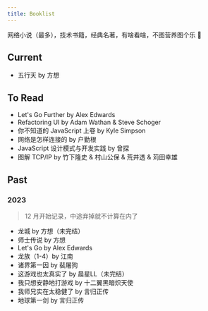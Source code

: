 ```yaml
---
title: Booklist
---
```


网络小说（最多），技术书籍，经典名著，有啥看啥，不图营养图个乐 🛌

## Current

- 五行天 by 方想

## To Read

- Let's Go Further by Alex Edwards
- Refactoring UI by Adam Wathan & Steve Schoger
- 你不知道的 JavaScript 上卷 by Kyle Simpson
- 网络是怎样连接的 by 户勤根
- JavaScript 设计模式与开发实践 by 曾探
- 图解 TCP/IP by 竹下隆史 & 村山公保 & 荒井透 & 苅田幸雄

## Past

### 2023

> 12 月开始记录，中途弃掉就不计算在内了

- 龙城 by 方想（未完结）
- 师士传说 by 方想
- Let's Go by Alex Edwards
- 龙族（1-4）by 江南
- 诸界第一因 by 裴屠狗
- 这游戏也太真实了 by 晨星LL（未完结）
- 我只想安静地打游戏 by 十二翼黑暗炽天使
- 我师兄实在太稳健了 by 言归正传
- 地球第一剑 by 言归正传
